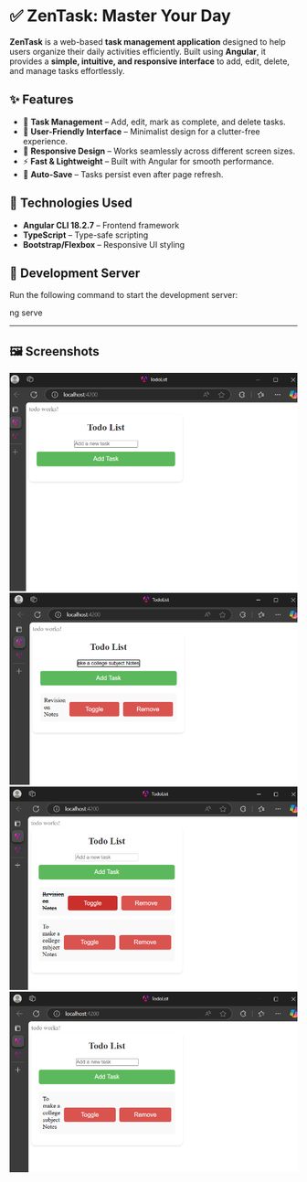 # ✅ ZenTask: Master Your Day  

**ZenTask** is a web-based **task management application** designed to help users organize their daily activities efficiently. Built using **Angular**, it provides a **simple, intuitive, and responsive interface** to add, edit, delete, and manage tasks effortlessly.  

## ✨ Features  
- 📝 **Task Management** – Add, edit, mark as complete, and delete tasks.  
- 🎨 **User-Friendly Interface** – Minimalist design for a clutter-free experience.  
- 📱 **Responsive Design** – Works seamlessly across different screen sizes.  
- ⚡ **Fast & Lightweight** – Built with Angular for smooth performance.  
- 🔄 **Auto-Save** – Tasks persist even after page refresh.  

## 🔧 Technologies Used  
- **Angular CLI 18.2.7** – Frontend framework  
- **TypeScript** – Type-safe scripting  
- **Bootstrap/Flexbox** – Responsive UI styling  

## 🚀 Development Server  
Run the following command to start the development server:  

ng serve

---

## 🖼️ Screenshots 
![Screenshot 1](screenshots/Image-1.png)  
![Screenshot 2](screenshots/Image-3.png) 
![Screenshot 2](screenshots/Image-4.png) 
![Screenshot 2](screenshots/Image-5.png) 
